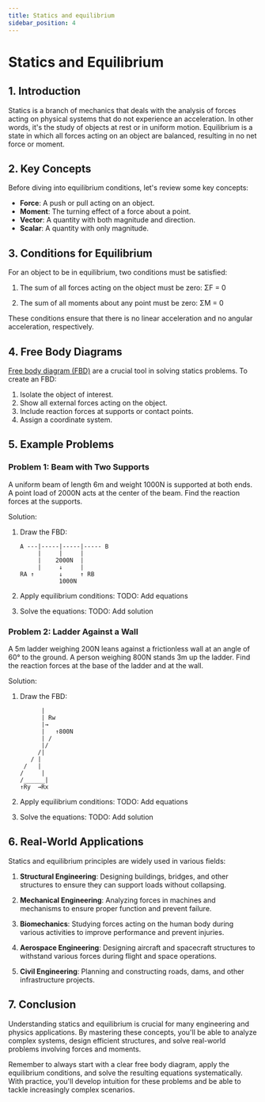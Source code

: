 ```yaml
---
title: Statics and equilibrium
sidebar_position: 4
---
```

# Statics and Equilibrium

## 1. Introduction

Statics is a branch of mechanics that deals with the analysis of forces acting on physical systems that do not experience an acceleration. In other words, it's the study of objects at rest or in uniform motion. Equilibrium is a state in which all forces acting on an object are balanced, resulting in no net force or moment.

## 2. Key Concepts

Before diving into equilibrium conditions, let's review some key concepts:

- **Force**: A push or pull acting on an object.
- **Moment**: The turning effect of a force about a point.
- **Vector**: A quantity with both magnitude and direction.
- **Scalar**: A quantity with only magnitude.

## 3. Conditions for Equilibrium

For an object to be in equilibrium, two conditions must be satisfied:

1. The sum of all forces acting on the object must be zero:
   ΣF = 0

2. The sum of all moments about any point must be zero:
   ΣM = 0

These conditions ensure that there is no linear acceleration and no angular acceleration, respectively.

## 4. Free Body Diagrams

[Free body diagram (FBD)](/docs/classical-mechanics/force-and-translational-dynamics/free-body-diagrams) are a crucial tool in solving statics problems. To create an FBD:

1. Isolate the object of interest.
2. Show all external forces acting on the object.
3. Include reaction forces at supports or contact points.
4. Assign a coordinate system.

## 5. Example Problems

### Problem 1: Beam with Two Supports

A uniform beam of length 6m and weight 1000N is supported at both ends. A point load of 2000N acts at the center of the beam. Find the reaction forces at the supports.

Solution:
1. Draw the FBD:
   ```
   A ---|-----|-----|----- B
        |     |     |
        |    2000N  |
        |     ↓     |
   RA ↑       ↓     ↑ RB
              1000N
   ```

2. Apply equilibrium conditions:
  TODO: Add equations

3. Solve the equations:
   TODO: Add solution

### Problem 2: Ladder Against a Wall

A 5m ladder weighing 200N leans against a frictionless wall at an angle of 60° to the ground. A person weighing 800N stands 3m up the ladder. Find the reaction forces at the base of the ladder and at the wall.

Solution:
1. Draw the FBD:
   ```
         |
         | Rw
         |→
         |   ↑800N
         | /
         |/
        /|
      / |
    /   |
   /     |
   /______|
   ↑Ry  →Rx
    ```

2. Apply equilibrium conditions:
   TODO: Add equations

3. Solve the equations:
   TODO: Add solution

## 6. Real-World Applications

Statics and equilibrium principles are widely used in various fields:

1. **Structural Engineering**: Designing buildings, bridges, and other structures to ensure they can support loads without collapsing.

2. **Mechanical Engineering**: Analyzing forces in machines and mechanisms to ensure proper function and prevent failure.

3. **Biomechanics**: Studying forces acting on the human body during various activities to improve performance and prevent injuries.

4. **Aerospace Engineering**: Designing aircraft and spacecraft structures to withstand various forces during flight and space operations.

5. **Civil Engineering**: Planning and constructing roads, dams, and other infrastructure projects.

## 7. Conclusion

Understanding statics and equilibrium is crucial for many engineering and physics applications. By mastering these concepts, you'll be able to analyze complex systems, design efficient structures, and solve real-world problems involving forces and moments.

Remember to always start with a clear free body diagram, apply the equilibrium conditions, and solve the resulting equations systematically. With practice, you'll develop intuition for these problems and be able to tackle increasingly complex scenarios.